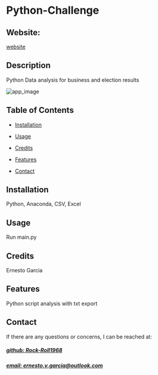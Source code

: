 # Python-Challenge


## Website: 
[website](https://github.com/Rock-Roll1968/Python-Challenge.git)

## Description
Python Data analysis for business and election results 

![app_image](Financial_Analysis)

## Table of Contents
- [Installation](#installation)
- [Usage](#usage)
- [Credits](#credits)

- [Features](#features)

- [Contact](#contact)

## Installation
Python, Anaconda, CSV, Excel

## Usage
Run main.py

## Credits
Ernesto Garcia



## Features
Python script analysis with txt export



## Contact
If there are any questions or concerns, I can be reached at:
##### [github: Rock-Roll1968](https://github.com/Rock-Roll1968)
##### [email: ernesto.v.garcia@outlook.com](mailto:ernesto.v.garcia@outlook.com)
